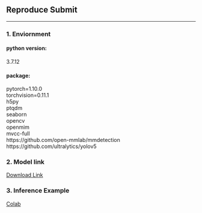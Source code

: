 <h2>Reproduce Submit</h2>
<hr>

<h3>1. Enviornment</h3>
<h4>python version:</h4>
3.7.12<br>
<h4>package:</h4>
pytorch=1.10.0<br>
torchvision=0.11.1<br>
h5py<br>
ptqdm<br>
seaborn<br>
opencv<br>
openmim<br>
mvcc-full<br>
https://github.com/open-mmlab/mmdetection <br>
https://github.com/ultralytics/yolov5 <br>

<h3>2. Model link</h3>
<a href="https://drive.google.com/file/d/13myWMhivJAfAs_6sIIhwdlhkzIK0G5G-/view?usp=sharing">
Download Link
</a>

<h3>3. Inference Example</h3>
<a href="https://drive.google.com/file/d/12ovdZO3WeczAX1Xlv2KsDkMP7nzVrH6r/view?usp=sharing">
Colab
</a>